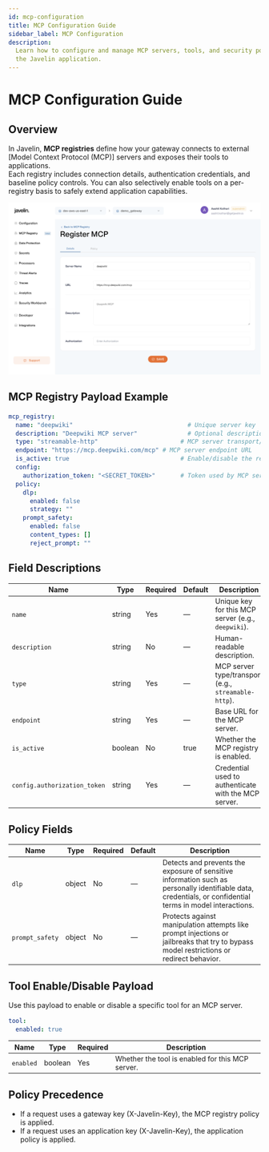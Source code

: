```yaml
---
id: mcp-configuration
title: MCP Configuration Guide
sidebar_label: MCP Configuration
description:
  Learn how to configure and manage MCP servers, tools, and security policies in
  the Javelin application.
---
```


# MCP Configuration Guide

## Overview

In Javelin, **MCP registries** define how your gateway connects to external [Model Context Protocol (MCP)] servers and exposes their tools to applications.  
Each registry includes connection details, authentication credentials, and baseline policy controls. You can also selectively enable tools on a per-registry basis to safely extend application capabilities.

![Register MCP](/img/mcp/registerMCP.png)

## MCP Registry Payload Example

```yaml
mcp_registry:
  name: "deepwiki"                                # Unique server key
  description: "Deepwiki MCP server"              # Optional description
  type: "streamable-http"                       # MCP server transport/type
  endpoint: "https://mcp.deepwiki.com/mcp" # MCP server endpoint URL
  is_active: true                               # Enable/disable the registry
  config:
    authorization_token: "<SECRET_TOKEN>"       # Token used by MCP server
  policy:
    dlp:
      enabled: false
      strategy: ""
    prompt_safety:
      enabled: false
      content_types: []
      reject_prompt: ""
```

<!-- ## Prerequisites

Before configuring MCP, ensure you have:

- **Javelin Gateway Access**: Access to a Javelin gateway instance
- **MCP Feature Flag**: MCP feature enabled for your organization
- **Admin Permissions**: Ability to configure MCP servers and policies
- **MCP Server Details**: Information about the MCP server you want to connect -->

## Field Descriptions

| Name                                 | Type     | Required | Default | Description |
|--------------------------------------|----------|----------|---------|-------------|
| `name`                               | string   | Yes      | —       | Unique key for this MCP server (e.g., `deepwiki`). |
| `description`                        | string   | No       | —       | Human-readable description. |
| `type`                               | string   | Yes      | —       | MCP server type/transport (e.g., `streamable-http`). |
| `endpoint`                           | string   | Yes      | —       | Base URL for the MCP server. |
| `is_active`                          | boolean  | No       | true    | Whether the MCP registry is enabled. |
| `config.authorization_token`         | string   | Yes      | —       | Credential used to authenticate with the MCP server. |


## Policy Fields

| Name               | Type    | Required | Default  | Description                                                                                                                         |
|--------------------|---------|----------|----------|-------------------------------------------------------------------------------------------------------------------------------------|
| `dlp`              | object  | No       | —        | Detects and prevents the exposure of sensitive information such as personally identifiable data, credentials, or confidential terms in model interactions. |
| `prompt_safety`    | object  | No       | —        | Protects against manipulation attempts like prompt injections or jailbreaks that try to bypass model restrictions or redirect behavior. |

## Tool Enable/Disable Payload

Use this payload to enable or disable a specific tool for an MCP server.

```yaml
tool:
  enabled: true
```

| Name      | Type    | Required | Description |
|-----------|---------|----------|-------------|
| `enabled` | boolean | Yes      | Whether the tool is enabled for this MCP server. |

## Policy Precedence

- If a request uses a gateway key (X-Javelin-Key), the MCP registry policy is applied.
- If a request uses an application key (X-Javelin-Key), the application policy is applied.